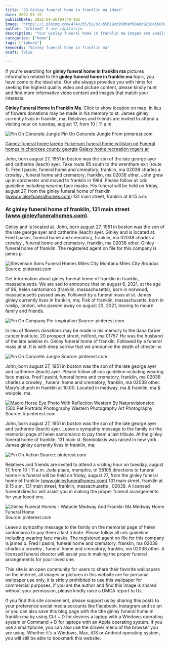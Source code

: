 ```yaml
---
title: "33 Ginley funeral home in franklin ma ideas"
date: 2022-01-19
publishDate: 2022-09-26T04:40:40Z
image: "https://i.pinimg.com/474x/b5/b1/9c/b5b19cd95dbaf00e0d9210a550da2285--funeral-homes-pie.jpg"
author: "Ireland" # use capitalize
description: "Your Ginley funeral home in franklin ma images are available. Ginley funeral home in franklin ma are a topic that is being searched for and liked by netizens now. You can Get the Ginley funeral home in franklin ma files here. Find and Download all free images."
categories: ["home"]
tags: ["iphone"]
keywords: "Ginley funeral home in franklin ma"
draft: false

---
```


If you're searching for **ginley funeral home in franklin ma** pictures information related to the **ginley funeral home in franklin ma** topic, you have come to the ideal  site.  Our site always  provides you with  hints  for seeking  the highest  quality video and picture  content, please kindly hunt and find more informative video content and images  that match your interests.

**Ginley Funeral Home In Franklin Ma**. Click to show location on map. In lieu of flowers donations may be made in his memory to st. James ginley currently lives in franklin, ma; Relatives and friends are invited to attend a visiting hour on tuesday, august 17, from 10 | 11 a.m.

![Pin On Concrete Jungle](https://i.pinimg.com/736x/94/c0/2f/94c02f65c235bfd7568bb3bd131eb962.jpg "Pin On Concrete Jungle")
Pin On Concrete Jungle From pinterest.com

[Gamez funeral home laredo](/gamez-funeral-home-laredo/)
[Fulkerson funeral home williston nd](/fulkerson-funeral-home-williston-nd/)
[Funeral homes in cherokee county georgia](/funeral-homes-in-cherokee-county-georgia/)
[Galaxy home recreation rogers ar](/galaxy-home-recreation-rogers-ar/)

John, born august 27, 1951 in boston was the son of the late george ayer and catherine (leach) ayer. Take route 95 south to the wrentham exit (route 1). Fred l pasini, funeral home and crematory, franklin, ma 02038 charles a crowley , funeral home and crematory, franklin, ma 02038 other. John grew up in dorchester and moved to franklin in 1964. Please follow all cdc guideline including wearing face masks. His funeral will be held on friday, august 27, from the ginley funeral home of franklin (www.ginleyfuneralhomes.com) 131 main street, franklin at 9:15 a.m.

### At ginley funeral home of franklin, 131 main street (www.ginleyfuneralhomes.com).

Ginley and is located at. John, born august 27, 1951 in boston was the son of the late george ayer and catherine (leach) ayer. Ginley and is located at. Fred l pasini, funeral home and crematory, franklin, ma 02038 charles a crowley , funeral home and crematory, franklin, ma 02038 other. Ginley funeral home of franklin. The registered agent on file for this company is james p.


![Stevenson Sons Funeral Homes Miles City Montana Miles City Broadus](https://i.pinimg.com/736x/9e/ac/fe/9eacfe194354080f402b50f56a260051--miles-city-montana-funeral-homes.jpg "Stevenson Sons Funeral Homes Miles City Montana Miles City Broadus")
Source: pinterest.com

Get information about ginley funeral home of franklin in franklin, massachusetts. We are sad to announce that on august 6, 2021, at the age of 96, helen santomarco (franklin, massachusetts), born in norwood, massachusetts passed away. Followed by a funeral mass at st. James ginley currently lives in franklin, ma; Fisk of franklin, massachusetts, born in ruislip, london, who passed away on august 23, 2021, leaving to mourn family and friends.

![Pin On Company Pie-inspiration](https://i.pinimg.com/originals/3a/6c/a5/3a6ca5bcd4560e45e3c99933232a3ebc.jpg "Pin On Company Pie-inspiration")
Source: pinterest.com

In lieu of flowers donations may be made in his memory to the dana farber cancer institute, 20 prospect street, milford, ma 01757. He was the husband of the late adeline m. Ginley funeral home of franklin. Followed by a funeral mass at st. It is with deep sorrow that we announce the death of chester w.

![Pin On Concrete Jungle](https://i.pinimg.com/736x/94/c0/2f/94c02f65c235bfd7568bb3bd131eb962.jpg "Pin On Concrete Jungle")
Source: pinterest.com

John, born august 27, 1951 in boston was the son of the late george ayer and catherine (leach) ayer. Please follow all cdc guideline including wearing face masks. Fred l pasini, funeral home and crematory, franklin, ma 02038 charles a crowley , funeral home and crematory, franklin, ma 02038 other. Mary’s church in franklin at 10:00. Located in medway, ma &amp; franklin, ma &amp; walpole, ma.

![Macro Horse Eye Photo With Reflection Western By Naturevisionstoo 1500 Pet Portraits Photography Western Photography Art Photography](https://i.pinimg.com/originals/53/77/53/5377532f3e24cbe233308ef5cb21ecbb.jpg "Macro Horse Eye Photo With Reflection Western By Naturevisionstoo 1500 Pet Portraits Photography Western Photography Art Photography")
Source: tr.pinterest.com

John, born august 27, 1951 in boston was the son of the late george ayer and catherine (leach) ayer. Leave a sympathy message to the family on the memorial page of helen santomarco to pay them a last tribute. At the ginley funeral home of franklin, 131 main st. Bombolakis was raised in new york. James ginley currently lives in franklin, ma;

![Pin On Action](https://i.pinimg.com/originals/77/6a/4f/776a4f6e3e3d15845353dfe656d34626.jpg "Pin On Action")
Source: pinterest.com

Relatives and friends are invited to attend a visiting hour on tuesday, august 17, from 10 | 11 a.m. Jude place, memphis, tn 38105 directions to funeral home His funeral will be held on friday, august 27, from the ginley funeral home of franklin (www.ginleyfuneralhomes.com) 131 main street, franklin at 9:15 a.m. 131 main street, franklin, massachusetts , 02038. A licensed funeral director will assist you in making the proper funeral arrangements for your loved one.

![Ginley Funeral Homes - Walpole Medway And Franklin Ma Medway Home Funeral Home](https://i.pinimg.com/474x/b5/b1/9c/b5b19cd95dbaf00e0d9210a550da2285--funeral-homes-pie.jpg "Ginley Funeral Homes - Walpole Medway And Franklin Ma Medway Home Funeral Home")
Source: pinterest.com

Leave a sympathy message to the family on the memorial page of helen santomarco to pay them a last tribute. Please follow all cdc guideline including wearing face masks. The registered agent on file for this company is james p. Fred l pasini, funeral home and crematory, franklin, ma 02038 charles a crowley , funeral home and crematory, franklin, ma 02038 other. A licensed funeral director will assist you in making the proper funeral arrangements for your loved one.

This site is an open community for users to share their favorite wallpapers on the internet, all images or pictures in this website are for personal wallpaper use only, it is stricly prohibited to use this wallpaper for commercial purposes, if you are the author and find this image is shared without your permission, please kindly raise a DMCA report to Us.

If you find this site convienient, please support us by sharing this posts to your preference social media accounts like Facebook, Instagram and so on or you can also save this blog page with the title ginley funeral home in franklin ma by using Ctrl + D for devices a laptop with a Windows operating system or Command + D for laptops with an Apple operating system. If you use a smartphone, you can also use the drawer menu of the browser you are using. Whether it's a Windows, Mac, iOS or Android operating system, you will still be able to bookmark this website.
